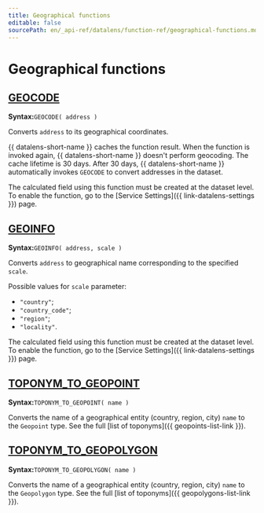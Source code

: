```yaml
---
title: Geographical functions
editable: false
sourcePath: en/_api-ref/datalens/function-ref/geographical-functions.md
---
```



# Geographical functions


## [GEOCODE](GEOCODE.md)

**Syntax:**`GEOCODE( address )`

Converts `address` to its geographical coordinates.

{{ datalens-short-name }} caches the function result. When the function is invoked again, {{ datalens-short-name }} doesn't perform geocoding.
The cache lifetime is 30 days. After 30 days, {{ datalens-short-name }} automatically invokes `GEOCODE` to convert addresses in the dataset.

The calculated field using this function must be created at the dataset level.
To enable the function, go to the [Service Settings]({{ link-datalens-settings }}) page.



## [GEOINFO](GEOINFO.md)

**Syntax:**`GEOINFO( address, scale )`

Converts `address` to geographical name corresponding to the specified `scale`.

Possible values for `scale` parameter:
- `"country"`;
- `"country_code"`;
- `"region"`;
- `"locality"`.

The calculated field using this function must be created at the dataset level.
To enable the function, go to the [Service Settings]({{ link-datalens-settings }}) page.



## [TOPONYM_TO_GEOPOINT](TOPONYM_TO_GEOPOINT.md)

**Syntax:**`TOPONYM_TO_GEOPOINT( name )`

Converts the name of a geographical entity (country, region, city) `name` to the `Geopoint` type.
See the full [list of toponyms]({{ geopoints-list-link }}).



## [TOPONYM_TO_GEOPOLYGON](TOPONYM_TO_GEOPOLYGON.md)

**Syntax:**`TOPONYM_TO_GEOPOLYGON( name )`

Converts the name of a geographical entity (country, region, city) `name` to the `Geopolygon` type.
See the full [list of toponyms]({{ geopolygons-list-link }}).


